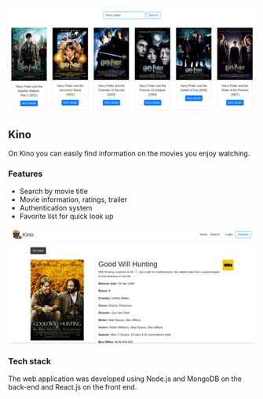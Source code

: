 ![](images/hp.png)
## Kino
On Kino you can easily find information on the movies you enjoy watching.

### Features
- Search by movie title
- Movie information, ratings, trailer
- Authentication system
- Favorite list for quick look up

![](images/kino-image2.png)
### Tech stack
The web application was developed using Node.js and MongoDB on the back-end and React.js on the front end.

